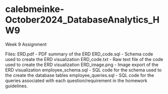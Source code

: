 # calebmeinke-October2024_DatabaseAnalytics_HW9
Week 9 Assignment

Files:
ERD.pdf - PDF summary of the ERD
ERD_code.sql - Schema code used to create the ERD visualization
ERD_code.txt - Raw text file of the code used to create the ERD visualization
ERD_image.png - Image export of the ERD visualization
employee_schema.sql - SQL code for the schema used to the create the database tables
employee_queries.sql - SQL code for the queries associated with each question/requirement in the homework guidelines.
